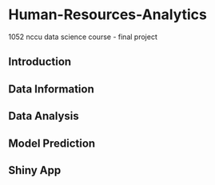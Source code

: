 # Human-Resources-Analytics
1052 nccu data science course - final project

## Introduction

## Data Information

## Data Analysis

## Model Prediction

## Shiny App
